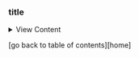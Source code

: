 

### title

<details>
<summary>
View Content
</summary>

:link: **Reference**
- []()
---

:exclamation: **Note:**

---

```sql

```

Explanation: 

</details>

[go back to table of contents][home]